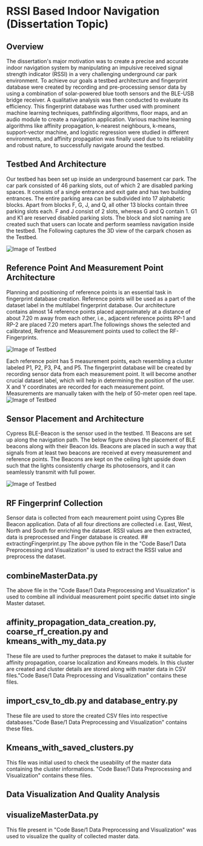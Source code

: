 # RSSI Based Indoor Navigation (Dissertation Topic)
<h2 id="overview">Overview</h2>

The dissertation's major motivation was to create a precise and accurate indoor navigation system by manipulating an impulsive received signal strength indicator (RSSI)
in a very challenging underground car park environment. To achieve our goals a testbed architecture and fingerprint database were created by recording and pre-processing sensor data by using a combination of solar-powered blue tooth sensors and the BLE-USB bridge receiver. A qualitative analysis was then conducted to evaluate its efficiency. This fingerprint database was further used with prominent machine learning techniques, pathfinding algorithms, floor maps, and an audio module to create a navigation application. Various machine learning algorithms like affinity propagation, k-nearest neighbours, k-means, support-vector machine, and logistic regression were studied in different environments, and affinity propagation was finally used due to its reliability and robust nature, to successfully navigate around the testbed.



<h2 id="test_bed_architecture">Testbed And Architecture</h2>
Our testbed has been set up inside an underground basement car park. The car park consisted of 46 parking slots, out of which 2 are disabled parking spaces. It consists of a single entrance and exit gate and has two building entrances. The entire parking area can be subdivided into 17 alphabetic blocks. Apart from blocks F, G, J, and Q, all other 13 blocks contain three parking slots each. F and J consist of 2 slots, whereas G and Q contain 1. G1 and K1 are reserved disabled parking slots. The block and slot naming are created such that users can locate and perform seamless navigation inside the testbed. The Following captures the 3D view of the carpark chosen as the Testbed.

![Image of Testbed](https://github.com/bejoyjose1993/Indoor-Navigation/blob/master/Images/Block_exp-1.png)


<h2 id="test_bed_architecture">Reference Point And Measurement Point Architecture</h2>
Planning and positioning of reference points is an essential task in fingerprint database creation. Reference points will be used as a part of the dataset label in the multilabel fingerprint database. Our architecture contains almost 14 reference points placed approximately at a distance of about 7.20 m away from each other, i.e., adjacent reference points RP-1 and RP-2 are placed 7.20 meters apart.The followings shows the selected and calibrated, Refrence and Measurement points used to collect the RF-Fingerprints.

![Image of Testbed](https://github.com/bejoyjose1993/Indoor-Navigation/blob/master/Images/Reference%20Points-2.png)


Each reference point has 5 measurement points, each resembling a cluster labeled P1, P2, P3, P4, and P5. The fingerprint database will be created by recording sensor data from each measurement point. It will become another crucial dataset label, which will help in determining the position of the user. X and Y coordinates are recorded for each measurement point. Measurements are manually taken with the help of 50-meter open reel tape. 
![Image of Testbed](https://github.com/bejoyjose1993/Indoor-Navigation/blob/master/Images/Messurement_Points_Data-2.png)



<h2 id="test_bed_architecture">Sensor Placement and Architecture</h2>
Cypress BLE-Beacon is the sensor used in the testbed. 11 Beacons are set up along the navigation path. The below figure shows the placement of BLE beacons along with their Beacon Ids. Beacons are placed in such a way that signals from at least two beacons are received at every measurement and reference points. The Beacons are kept on the ceiling light upside down such that the lights consistently charge its photosensors, and it can seamlessly transmit with full power.

![Image of Testbed](https://github.com/bejoyjose1993/Indoor-Navigation/blob/master/Images/Sensor_location_ID.png)

<h2 id="test_bed_architecture">RF Fingerprinf Collection</h2>
Sensor data is collected from each meaurement point using Cypres Ble Beacon application. Data of all four directions are collected i.e. East, West, North and South for enriching the dataset. RSSI values are then extracted, data is preprocessed and Finger database is created. 
## extractingFingerprint.py 
The above python file in the "Code Base/1 Data Preprocessing and Visualization" is used to extract the RSSI value and preprocess the dataset.

## combineMasterData.py  
The above file in the "Code Base/1 Data Preprocessing and Visualization" is used to combine all individual measurement point specific datset into single Master dataset.

## affinity_propagation_data_creation.py, coarse_rf_creation.py and kmeans_with_my_data.py 
These file are used to further preproces the dataset to make it suitable for affinity propagation, coarse localization and Kmeans models. In this cluster are created and cluster
details are stored along with master data in CSV files."Code Base/1 Data Preprocessing and Visualization" contains these files.

## import_csv_to_db.py  and database_entry.py 
These file are used to store the created CSV files into respective databases."Code Base/1 Data Preprocessing and Visualization" contains these files.

## Kmeans_with_saved_clusters.py  
This file was initial used to check the useability of the master data containing the cluster informations. "Code Base/1 Data Preprocessing and Visualization" contains these files.


<h2 id="test_bed_architecture">Data Visualization And Quality Analysis</h2>

## visualizeMasterData.py  
This file present in "Code Base/1 Data Preprocessing and Visualization" was used to visualize the quality of collected master data.


